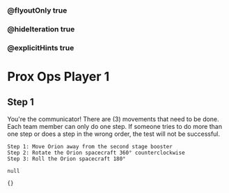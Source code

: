 ### @flyoutOnly true
### @hideIteration true
### @explicitHints true

# Prox Ops Player 1

## Step 1
You're the communicator! There are (3) movements that need to be done. Each team member can only do one step. If someone tries to do more than one step or does a step in the wrong order, the test will not be successful.

    Step 1: Move Orion away from the second stage booster
    Step 2: Rotate the Orion spacecraft 360° counterclockwise
    Step 3: Roll the Orion spacecraft 180°


```ghost
null
```
```template
{}
```